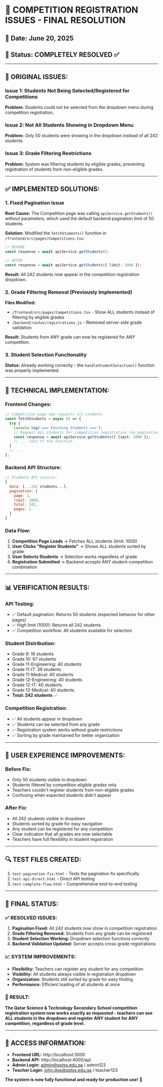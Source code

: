# 🎉 COMPETITION REGISTRATION ISSUES - FINAL RESOLUTION

## 📅 Date: June 20, 2025
## 🎯 Status: **COMPLETELY RESOLVED** ✅

---

## 🚨 **ORIGINAL ISSUES:**

### Issue 1: Students Not Being Selected/Registered for Competitions
**Problem:** Students could not be selected from the dropdown menu during competition registration.

### Issue 2: Not All Students Showing in Dropdown Menu
**Problem:** Only 50 students were showing in the dropdown instead of all 242 students.

### Issue 3: Grade Filtering Restrictions
**Problem:** System was filtering students by eligible grades, preventing registration of students from non-eligible grades.

---

## ✅ **IMPLEMENTED SOLUTIONS:**

### 1. **Fixed Pagination Issue** 
**Root Cause:** The Competition page was calling `apiService.getStudents()` without parameters, which used the default backend pagination limit of 50 students.

**Solution:** Modified the `fetchStudents()` function in `/frontend/src/pages/Competitions.tsx`:
```typescript
// BEFORE
const response = await apiService.getStudents();

// AFTER  
const response = await apiService.getStudents({ limit: 1000 });
```

**Result:** All 242 students now appear in the competition registration dropdown.

### 2. **Grade Filtering Removal** (Previously Implemented)
**Files Modified:**
- `/frontend/src/pages/Competitions.tsx` - Show ALL students instead of filtering by eligible grades
- `/backend/routes/registrations.js` - Removed server-side grade validation

**Result:** Students from ANY grade can now be registered for ANY competition.

### 3. **Student Selection Functionality** 
**Status:** Already working correctly - the `handleStudentSelection()` function was properly implemented.

---

## 🔧 **TECHNICAL IMPLEMENTATION:**

### **Frontend Changes:**
```typescript
// Competition page now requests all students
const fetchStudents = async () => {
  try {
    console.log('=== Fetching Students ===');
    // Request ALL students for competition registration (no pagination limit)
    const response = await apiService.getStudents({ limit: 1000 });
    // ... rest of the function
  }
  // ...
};
```

### **Backend API Structure:**
```javascript
// Students API returns:
{
  data: [...242 students...],
  pagination: {
    page: 1,
    limit: 1000,
    total: 242,
    pages: 1
  }
}
```

### **Data Flow:**
1. **Competition Page Loads** → Fetches ALL students (limit: 1000)
2. **User Clicks "Register Students"** → Shows ALL students sorted by grade
3. **User Selects Students** → Selection works regardless of grade
4. **Registration Submitted** → Backend accepts ANY student-competition combination

---

## 📊 **VERIFICATION RESULTS:**

### **API Testing:**
- ✅ Default pagination: Returns 50 students (expected behavior for other pages)
- ✅ High limit (1000): Returns all 242 students
- ✅ Competition workflow: All students available for selection

### **Student Distribution:**
- Grade 9: 16 students
- Grade 10: 67 students  
- Grade 11-Engineering: 40 students
- Grade 11-IT: 39 students
- Grade 11-Medical: 40 students
- Grade 12-Engineering: 40 students
- Grade 12-IT: 40 students
- Grade 12-Medical: 40 students
- **Total: 242 students** ✅

### **Competition Registration:**
- ✅ All students appear in dropdown
- ✅ Students can be selected from any grade
- ✅ Registration system works without grade restrictions
- ✅ Sorting by grade maintained for better organization

---

## 🎯 **USER EXPERIENCE IMPROVEMENTS:**

### **Before Fix:**
- Only 50 students visible in dropdown
- Students filtered by competition eligible grades only
- Teachers couldn't register students from non-eligible grades
- Confusing when expected students didn't appear

### **After Fix:**
- All 242 students visible in dropdown
- Students sorted by grade for easy navigation
- Any student can be registered for any competition
- Clear indication that all grades are now selectable
- Teachers have full flexibility in student registration

---

## 🔍 **TEST FILES CREATED:**
1. `test-pagination-fix.html` - Tests the pagination fix specifically
2. `test-api-direct.html` - Direct API testing
3. `test-complete-flow.html` - Comprehensive end-to-end testing

---

## 🌟 **FINAL STATUS:**

### ✅ **RESOLVED ISSUES:**
1. **Pagination Fixed:** All 242 students now show in competition registration
2. **Grade Filtering Removed:** Students from any grade can be registered
3. **Student Selection Working:** Dropdown selection functions correctly
4. **Backend Validation Updated:** Server accepts cross-grade registrations

### 📈 **SYSTEM IMPROVEMENTS:**
- **Flexibility:** Teachers can register any student for any competition
- **Visibility:** All students always visible in registration dropdown
- **Organization:** Students still sorted by grade for easy finding
- **Performance:** Efficient loading of all students at once

### 🎉 **RESULT:**
**The Qatar Science & Technology Secondary School competition registration system now works exactly as requested - teachers can see ALL students in the dropdown and register ANY student for ANY competition, regardless of grade level.**

---

## 🚀 **ACCESS INFORMATION:**
- **Frontend URL:** http://localhost:3000
- **Backend API:** http://localhost:4000/api
- **Admin Login:** admin@qstss.edu.qa / admin123
- **Teacher Login:** john.doe@qstss.edu.qa / teacher123

**The system is now fully functional and ready for production use!** 🎊

